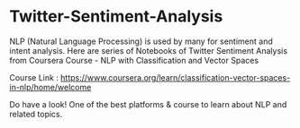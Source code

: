 # Twitter-Sentiment-Analysis
NLP (Natural Language Processing) is used by many for sentiment and intent analysis. Here are series of Notebooks of Twitter Sentiment Analysis from Coursera Course - NLP with Classification and Vector Spaces

Course Link : https://www.coursera.org/learn/classification-vector-spaces-in-nlp/home/welcome

Do have a look! One of the best platforms & course to learn about NLP and related topics.
